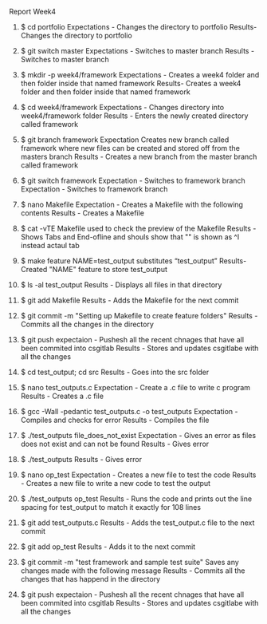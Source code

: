 Report Week4

1. $ cd portfolio
Expectations - Changes the directory to portfolio
Results- Changes the directory to portfolio

2. $ git switch master
Expectations - Switches to master branch
Results - Switches to master branch

3. $ mkdir -p week4/framework
Expectations - Creates a week4 folder and then folder inside that named framework
Results- Creates a week4 folder and then folder inside that named framework

4. $ cd week4/framework
Expectations - Changes directory into week4/framework folder
Results - Enters the newly created directory called framework

5. $ git branch framework
Expectation Creates new branch called framework where new files can be created and stored off from the masters branch
Results - Creates a new branch from the master branch called framework

6. $ git switch framework
Expectation - Switches to framework branch
Expectation - Switches to framework branch

7. $ nano Makefile
Expectation - Creates a Makefile with the following contents
Results - Creates a Makefile 

8. $ cat -vTE Makefile used to check the preview of the Makefile
Results - Shows Tabs and End-ofline and shouls show that "<tab>" is shown as ^I instead actaul tab 

9. $ make feature NAME=test_output substitutes “test_output” 
Results- Created "NAME" feature to store test_output

10. $ ls -al test_output
Results - Displays all files in that directory

11. $ git add Makefile
Results - Adds the Makefile for the next commit 

12. $ git commit -m "Setting up Makefile to create feature folders"
Results - Commits all the changes in the directory

13. $ git push
expectaion - Pushesh all the recent chnages that have all been commited into csgitlab
Results - Stores and updates csgitlabe with all the changes

14. $ cd test_output; cd src
Results - Goes into the src folder 

15. $ nano test_outputs.c
Expectation - Create a .c file to write c program
Results - Creates a .c file 

16. $ gcc -Wall -pedantic test_outputs.c -o test_outputs
Expectation - Compiles and checks for error
Results - Compiles the file

17. $ ./test_outputs file_does_not_exist
Expectation - Gives an error as files does not exist and can not be found
Results - Gives error

18. $ ./test_outputs
Results - Gives error

19. $ nano op_test
Expectation - Creates a new file to test the code 
Results - Creates a new file to write a new code to test the output

20. $ ./test_outputs op_test
Results - Runs the code and prints out the line spacing for test_output to match it exactly for 108 lines

21. $ git add test_outputs.c
Results - Adds the test_output.c file to the next commit

22. $ git add op_test
Results - Adds it to the next commit

23. $ git commit -m "test framework and sample test suite" Saves any changes made with the following message
Results - Commits all the changes that has happend in the directory

24. $ git push
expectaion - Pushesh all the recent chnages that have all been commited into csgitlab
Results - Stores and updates csgitlabe with all the changes

